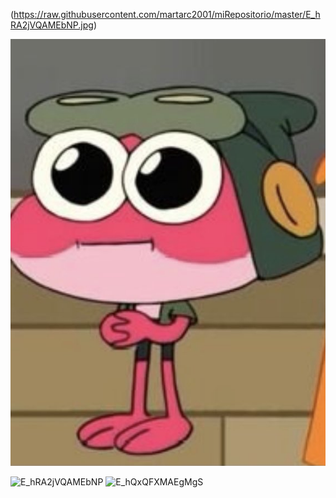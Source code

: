 (https://raw.githubusercontent.com/martarc2001/miRepositorio/master/E_hRA2jVQAMEbNP.jpg)


![Sprig](/E_hRA2jVQAMEbNP.jpg)

![E_hRA2jVQAMEbNP](https://user-images.githubusercontent.com/90866366/135497275-f6bb7073-7565-4cd4-a8ff-33db00b52b71.jpg)
![E_hQxQFXMAEgMgS](https://user-images.githubusercontent.com/90866366/135497534-ee764662-775c-438f-9d1e-d2763e5c1ee3.png)
